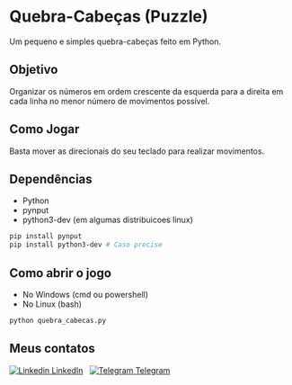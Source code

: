 # Quebra-Cabeças (Puzzle)

Um pequeno e simples quebra-cabeças feito em Python.

## Objetivo

Organizar os números em ordem crescente da esquerda para a direita em cada linha no menor número de movimentos possível.

## Como Jogar

Basta mover as direcionais do seu teclado para realizar movimentos.

## Dependências
- Python
- pynput
- python3-dev (em algumas distribuicoes linux)

```bash
pip install pynput
pip install python3-dev # Caso precise
```

## Como abrir o jogo
- No Windows (cmd ou powershell)
- No Linux (bash)
```bash
python quebra_cabecas.py
```

## Meus contatos
[![Linkedin](https://i.stack.imgur.com/gVE0j.png) LinkedIn](https://www.linkedin.com/in/regy-niles)
&nbsp;
[![Telegram](https://img.icons8.com/color/14/000000/telegram-app--v4.png) Telegram](https://www.t.me/birimbo)
